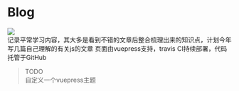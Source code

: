 # Blog

![](https://www.travis-ci.org/vckkk/blog.svg?branch=master)
<br/>
记录平常学习内容，其大多是看到不错的文章后整合梳理出来的知识点，计划今年写几篇自己理解的有关js的文章
页面由vuepress支持，travis CI持续部署，代码托管于GitHub
<br/>
>TODO
><br/>
>自定义一个vuepress主题
>
